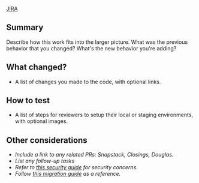 [JIRA](https://snapdocs-eng.atlassian.net/browse/CQC-)

## Summary
Describe how this work fits into the larger picture. What was the previous behavior that you changed? What's the new behavior you're adding?

## What changed?
- A list of changes you made to the code, with optional links.

## How to test
- A list of steps for reviewers to setup their local or staging environments, with optional images.

## Other considerations

- _Include a link to any related PRs: Snapstack, Closings, Douglas._
- _List any follow-up tasks_
- _Refer to [this security guide](https://snapdocs-eng.atlassian.net/wiki/spaces/EN/pages/213549061/When+to+tag+Security) for security concerns._
- _Follow [this migration guide](https://docs.google.com/document/d/1h9T7o2Qe0TMB6iipzlK0h5pBRq9EdQy0os6ax955duM/edit?usp=sharing) as a reference._
